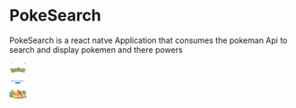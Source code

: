 # PokeSearch

PokeSearch is a react natve Application that consumes the pokeman Api to search and display pokemen and there powers

<img src="image/README/1664427268922.png" width="30"></img>
